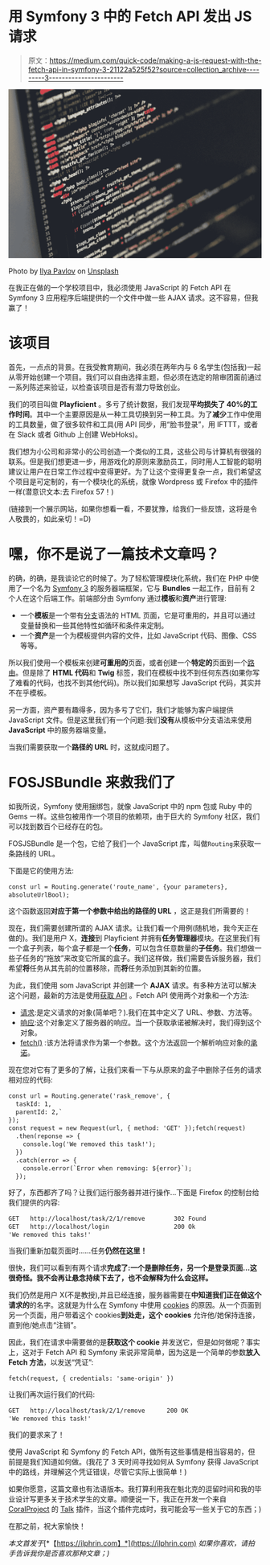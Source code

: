 # 用 Symfony 3 中的 Fetch API 发出 JS 请求

> 原文：<https://medium.com/quick-code/making-a-js-request-with-the-fetch-api-in-symfony-3-21122a525f52?source=collection_archive---------3----------------------->

![](img/a1cdaf55c53f4d368a22de3482c60e0c.png)

Photo by [Ilya Pavlov](https://unsplash.com/photos/OqtafYT5kTw?utm_source=unsplash&utm_medium=referral&utm_content=creditCopyText) on [Unsplash](https://unsplash.com/?utm_source=unsplash&utm_medium=referral&utm_content=creditCopyText)

在我正在做的一个学校项目中，我必须使用 JavaScript 的 Fetch API 在 Symfony 3 应用程序后端提供的一个文件中做一些 AJAX 请求。这不容易，但我赢了！

# 该项目

首先，一点点的背景。在我受教育期间，我必须在两年内与 6 名学生(包括我)一起从零开始创建一个项目。我们可以自由选择主题，但必须在选定的陪审团面前通过一系列陈述来验证，以检查该项目是否有潜力导致创业。

我们的项目叫做 **Playficient** 。多亏了统计数据，我们发现**平均损失了 40%的工作时间**。其中一个主要原因是从一种工具切换到另一种工具。为了**减少**工作中使用的工具数量，做了很多软件和工具(用 API 同步，用“脸书登录”，用 IFTTT，或者在 Slack 或者 Github 上创建 WebHoks)。

我们想为小公司和非常小的公司创造一个类似的工具，这些公司与计算机有很强的联系。但是我们想更进一步，用游戏化的原则来激励员工，同时用人工智能的聪明建议让用户在日常工作过程中变得更好。为了让这个变得更复杂一点，我们希望这个项目是可定制的，有一个模块化的系统，就像 Wordpress 或 Firefox 中的插件一样(潜意识文本:去 Firefox 57！)

(链接到一个展示网站，如果你想看一看，不要犹豫，给我们一些反馈，这将是令人敬畏的，如此亲切！=D)

# 嘿，你不是说了一篇技术文章吗？

的确，的确，是我谈论它的时候了。为了轻松管理模块化系统，我们在 PHP 中使用了一个名为 [Symfony 3](http://symfony.com) 的服务器端框架，它与 **Bundles** 一起工作，目前有 2 个人在这个后端工作。前端部分由 Symfony 通过**模板**和**资产**进行管理:

*   一个**模板**是一个带有[分支](https://twig.symfony.com/)语法的 HTML 页面，它是可重用的，并且可以通过变量替换和一些其他特性如循环和条件来定制。
*   一个**资产**是一个为模板提供内容的文件，比如 JavaScript 代码、图像、CSS 等等。

所以我们使用一个模板来创建**可重用的**页面，或者创建一个**特定的**页面到一个[路由](https://symfony.com/doc/current/routing.html)。但是除了 **HTML 代码**和 **Twig** 标签，我们在模板中找不到任何东西(如果你写了难看的代码，也找不到其他代码)。所以我们如果想写 JavaScript 代码，其实并不在乎模板。

另一方面，资产要有趣得多，因为多亏了它们，我们才能够为客户端提供 JavaScript 文件。但是这里我们有一个问题:我们**没有**从模板中分支语法来使用 **JavaScript** 中的服务器端变量。

当我们需要获取一个**路径的 URL** 时，这就成问题了。

# FOSJSBundle 来救我们了

如我所说，Symfony 使用捆绑包，就像 JavaScript 中的 npm 包或 Ruby 中的 Gems 一样。这些包被用作一个项目的依赖项，由于巨大的 Symfony 社区，我们可以找到数百个已经存在的包。

FOSJSBundle 是一个包，它给了我们一个 JavaScript 库，叫做`Routing`来获取一条路线的 URL。

下面是它的使用方法:

```
const url = Routing.generate('route_name', {your parameters}, absoluteUrlBool);
```

这个函数返回**对应于第一个参数中给出的路径的 URL** ，这正是我们所需要的！

现在，我们需要创建所谓的 AJAX 请求。让我们看一个用例(随机地，我今天正在做的)。我们是用户 X，**连接**到 Playficient 并拥有**任务管理器**模块。在这里我们有一个盒子列表，每个盒子都是一个**任务**，可以包含任意数量的**子任务**。我们想做一些子任务的“拖放”来改变它所属的盒子。我们这样做，我们需要告诉服务器，我们希望**将**任务从其先前的位置移除，而**将**任务添加到其新的位置。

为此，我们使用 som JavaScript 并创建一个 **AJAX** 请求。有多种方法可以解决这个问题，最新的方法是使用[获取 API](https://developer.mozilla.org/fr/docs/Web/API/Fetch_API/Using_Fetch) 。Fetch API 使用两个对象和一个方法:

*   [请求](https://developer.mozilla.org/fr/docs/Web/API/Request):是定义请求的对象(简单吧？).我们在其中定义了 URL、参数、方法等。
*   [响应](https://developer.mozilla.org/fr/docs/Web/API/Response):这个对象定义了服务器的响应。当一个获取承诺被解决时，我们得到这个对象。
*   [fetch()](https://developer.mozilla.org/fr/docs/Web/API/GlobalFetch/fetch) :该方法将请求作为第一个参数。这个方法返回一个解析响应对象的[承诺](https://developer.mozilla.org/fr/docs/Web/JavaScript/Reference/Objets_globaux/Promise)。

现在您对它有了更多的了解，让我们来看一下与从原来的盒子中删除子任务的请求相对应的代码:

```
const url = Routing.generate('rask_remove', {
  taskId: 1,
  parentId: 2,`
});
const request = new Request(url, { method: 'GET' });fetch(request)
  .then(reponse => {
    console.log('We removed this task!');
  })
  .catch(error => {
    console.error(`Error when removing: ${error}`);
  });
```

好了，东西都齐了吗？让我们运行服务器并进行操作…下面是 Firefox 的控制台给我们提供的内容:

```
GET   http://localhost/task/2/1/remove        302 Found
GET   http://localhost/login                  200 Ok
'We removed this taks!'
```

当我们重新加载页面时……任务**仍然在这里！**

很快，我们可以看到有两个请求**完成了:一个是删除任务，另一个是登录页面…这很奇怪。我不会再让悬念持续下去了，也不会解释为什么会这样。**

我们仍然是用户 X(不是教授),并且已经连接，服务器需要在**中知道我们正在做这个请求的**的名字。这就是为什么在 Symfony 中使用 [cookies](https://en.wikipedia.org/wiki/HTTP_cookie) 的原因。从一个页面到另一个页面，用户带着这个 cookies**到处走，这个 cookies** 允许他/她保持连接，直到他/她点击“注销”。

因此，我们在请求中需要做的是**获取这个 cookie** 并发送它，但是如何做呢？事实上，这对于 Fetch API 和 Symfony 来说非常简单，因为这是一个简单的参数**放入 Fetch 方法**，以发送“凭证”:

```
fetch(request, { credentials: 'same-origin' })
```

让我们再次运行我们的代码:

```
GET   http://localhost/task/2/1/remove      200 OK
'We removed this task!'
```

我们的要求来了！

使用 JavaScript 和 Symfony 的 Fetch API，做所有这些事情是相当容易的，但前提是我们知道如何做。(我花了 3 天时间寻找如何从 Symfony 获得 JavaScript 中的路线，并理解这个凭证错误，尽管它实际上很简单！)

如果你愿意，这篇文章也有法语版本。我打算利用我在魁北克的逗留时间和我的毕业设计写更多关于技术学生的文章。顺便说一下，我正在开发一个来自 [CoralProject](https://coralproject.net/) 的 [Talk](https://coralproject.net/products/talk.html) 插件，当这个插件完成时，我可能会写一些关于它的东西；)

在那之前，祝大家愉快！

*本文首发于*[*【https://ilphrin.com】*](https://ilphrin.com) *如果你喜欢，请拍手告诉我你是否喜欢那种文章；)*